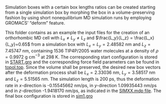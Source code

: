 Simulation boxes with a certain box lengths ratios can be created starting
from a single simulation box by morphing the box in a volume-preserving fashion
by using short nonequilibrium MD simulation runs by employing GROMACS’ “deform” feature.

This folder contains as an example the input files for the creation of an orthorhombic MD cell with $L_x\neq L_y \neq L_z$ and $\frac{L_y}{L_z} = \frac{L_x}{L_y}=0.65$ from a simulation box with $L_x = L_y = 2.48582$ nm and $L_z = 7.45747$ nm, containing 1536 TIP4P/2005 water molecules at a density of $\rho = 0.9972$ g cm$^{−3}$ at 298 K. The corresponding start configuration is stored in [START.gro](START.gro) and the corresponding force field parameters can be found in [topol.top](topol.top). Since the volume shall be preserved, the desired new box vectors after the deformation process shall be $L_x=2.33036$ nm, $L_y=3.58517$ nm and $L_z=5.51565$ nm. The simulation length is 200 ps, thus the deformation rate in $x$-direction is -0.15545662 nm/ps, in $y$-direction 1.09935443 nm/ps and in $z$-direction -1.9418170 nm/ps, as indicated in the [SIMXX.mdp file](SIMXX.mdp). The final box configuration is stored in [sim1.gro](sim1.gro)